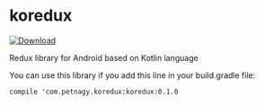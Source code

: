 # koredux

[ ![Download](https://api.bintray.com/packages/petnagy/koredux/koredux/images/download.svg) ](https://bintray.com/petnagy/koredux/koredux/_latestVersion)

Redux library for Android based on Kotlin language

You can use this library if you add this line in your build.gradle file:
```
compile 'com.petnagy.koredux:koredux:0.1.0
```
